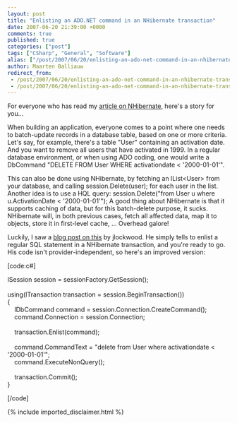 ```yaml
---
layout: post
title: "Enlisting an ADO.NET command in an NHibernate transaction"
date: 2007-06-20 21:39:00 +0000
comments: true
published: true
categories: ["post"]
tags: ["CSharp", "General", "Software"]
alias: ["/post/2007/06/20/enlisting-an-ado-net-command-in-an-nhibernate-transaction.aspx"]
author: Maarten Balliauw
redirect_from:
 - /post/2007/06/20/enlisting-an-ado-net-command-in-an-nhibernate-transaction.aspx
 - /post/2007/06/20/enlisting-an-ado-net-command-in-an-nhibernate-transaction.aspx
---
```

<p>
For everyone who has read my <a href="/archive/2006/12/26/article-in-net-magazine.aspx">article on NHibernate</a>, here&#39;s a story for you...
</p>
<p>
When building an application, everyone comes to a point where one needs to batch-update records in a database table, based on one or more criteria. Let&#39;s say, for example, there&#39;s a table &quot;User&quot; containing an activation date. And you want to remove all users that have activated in 1999. In a regular database environment, or when using ADO coding, one would write a DbCommand &quot;DELETE FROM User WHERE activationdate &lt; &#39;2000-01-01&#39;&quot;.
</p>
<p>
This can also be done using NHibernate, by fetching an IList&lt;User&gt; from your database, and calling session.Delete(user); for each user in the list. Another idea is to use a HQL query: session.Delete(&quot;from User u where u.ActivationDate &lt; &#39;2000-01-01&#39;&quot;); A good thing about NHibernate is that it supports caching of data, but for this batch-delete purpose, it sucks. NHibernate will, in both previous cases, fetch all affected data, map it to objects, store it in first-level cache, ... Overhead galore!
</p>
<p>
Luckily, I saw a <a href="http://lostechies.com/blogs/joshua_lockwood/archive/2007/04/10/how-to-enlist-ado-commands-into-an-nhibernate-transaction.aspx" target="_blank">blog post on this</a> by jlockwood. He simply tells to enlist a regular SQL statement in a NHibernate transaction, and you&#39;re ready to go. His code isn&#39;t provider-independent, so here&#39;s an improved version:
</p>
<p>
[code:c#]
</p>
<p>
ISession session = sessionFactory.GetSession();<br />
<br />
using(ITransaction transaction = session.BeginTransaction())<br />
{<br />
&nbsp;&nbsp; &nbsp;IDbCommand command = session.Connection.CreateCommand();<br />
&nbsp;&nbsp; &nbsp;command.Connection = session.Connection;<br />
<br />
&nbsp;&nbsp; &nbsp;transaction.Enlist(command);<br />
<br />
&nbsp;&nbsp; &nbsp;command.CommandText = &quot;delete from User where activationdate &lt; &#39;2000-01-01&#39;&quot;;<br />
&nbsp;&nbsp; &nbsp;command.ExecuteNonQuery();<br />
<br />
&nbsp;&nbsp; &nbsp;transaction.Commit();<br />
}
</p>
<p>
[/code]
</p>

{% include imported_disclaimer.html %}

